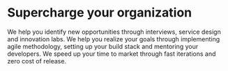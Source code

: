 # Supercharge your organization

We help you identify new opportunities through interviews, service design and innovation labs. We help you realize your goals through implementing agile methodology, setting up your build stack and mentoring your developers. We speed up your time to market through fast iterations and zero cost of release.
